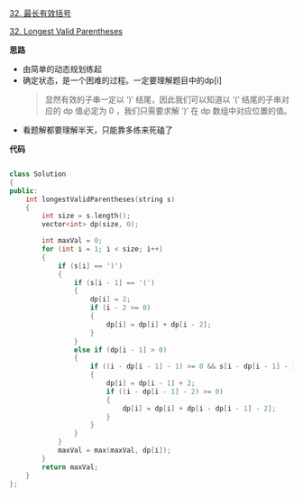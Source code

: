 [32. 最长有效括号](https://leetcode-cn.com/problems/longest-valid-parentheses/)

[32. Longest Valid Parentheses](https://leetcode.com/problems/longest-valid-parentheses/)

**思路**
- 由简单的动态规划练起
- 确定状态，是一个困难的过程。一定要理解题目中的dp[i]
    > 显然有效的子串一定以 ‘)’ 结尾，因此我们可以知道以 ‘(’ 结尾的子串对应的 dp 值必定为 0 ，我们只需要求解 ‘)’ 在 dp 数组中对应位置的值。
- 看题解都要理解半天，只能靠多练来死磕了

**代码**
```c++

class Solution
{
public:
    int longestValidParentheses(string s)
    {
        int size = s.length();
        vector<int> dp(size, 0);

        int maxVal = 0;
        for (int i = 1; i < size; i++)
        {
            if (s[i] == ')')
            {
                if (s[i - 1] == '(')
                {
                    dp[i] = 2;
                    if (i - 2 >= 0)
                    {
                        dp[i] = dp[i] + dp[i - 2];
                    }
                }
                else if (dp[i - 1] > 0)
                {
                    if ((i - dp[i - 1] - 1) >= 0 && s[i - dp[i - 1] - 1] == '(')
                    {
                        dp[i] = dp[i - 1] + 2;
                        if ((i - dp[i - 1] - 2) >= 0)
                        {
                            dp[i] = dp[i] + dp[i - dp[i - 1] - 2];
                        }
                    }
                }
            }
            maxVal = max(maxVal, dp[i]);
        }
        return maxVal;
    }
};

```


